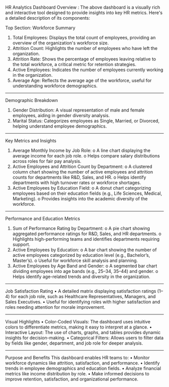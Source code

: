 HR Analytics Dashboard Overview :
The above dashboard is a visually rich and interactive tool designed to provide insights into key HR metrics. 
Here's a detailed description of its components:

Top Section: Workforce Summary
1.	Total Employees: Displays the total count of employees, providing an overview of the organization's workforce size.
2.	Attrition Count: Highlights the number of employees who have left the organization.
3.	Attrition Rate: Shows the percentage of employees leaving relative to the total workforce, a critical metric for retention strategies.
4.	Active Employees: Indicates the number of employees currently working in the organization.
5.	Average Age: Reflects the average age of the workforce, useful for understanding workforce demographics.
________________________________________
Demographic Breakdown
1.	Gender Distribution: A visual representation of male and female employees, aiding in gender diversity analysis.
2.	Marital Status: Categorizes employees as Single, Married, or Divorced, helping understand employee demographics.
________________________________________
Key Metrics and Insights
1.	Average Monthly Income by Job Role:
  o	A line chart displaying the average income for each job role.
  o	Helps compare salary distributions across roles for fair pay analysis.
2.	Active Employees and Attrition Count by Department:
  o	A clustered column chart showing the number of active employees and attrition counts for departments like R&D, Sales, and HR.
  o	Helps identify departments with high turnover rates or workforce shortages.
3.	Active Employees by Education Field:
  o	A donut chart categorizing employees based on their education fields (e.g., Life Sciences, Medical, Marketing).
  o	Provides insights into the academic diversity of the workforce.
__________________________________________
Performance and Education Metrics
1.	Sum of Performance Rating by Department:
  o	A pie chart showing aggregated performance ratings for R&D, Sales, and HR departments.
  o	Highlights high-performing teams and identifies departments requiring support.
2.	Active Employees by Education:
  o	A bar chart showing the number of active employees categorized by education level (e.g., Bachelor’s, Master’s).
  o	Useful for workforce skill analysis and planning.
3.	Active Employees by Age Band and Gender:
  o	A segmented bar chart dividing employees into age bands (e.g., 25–34, 35–44) and gender.
  o	Helps identify age-related trends and diversity in the organization.
________________________________________
Job Satisfaction Rating
  •	A detailed matrix displaying satisfaction ratings (1–4) for each job role, such as Healthcare Representatives, Managers, and Sales Executives.
  •	Useful for identifying roles with higher satisfaction and roles needing attention for morale improvement.
________________________________________
Visual Highlights
  •	Color-Coded Visuals: The dashboard uses intuitive colors to differentiate metrics, making it easy to interpret at a glance.
  •	Interactive Layout: The use of charts, graphs, and tables provides dynamic insights for decision-making.
  •	Categorical Filters: Allows users to filter data by fields like gender, department, and job role for deeper analysis.
________________________________________
Purpose and Benefits
This dashboard enables HR teams to:
  •	Monitor workforce dynamics like attrition, satisfaction, and performance.
  •	Identify trends in employee demographics and education fields.
  •	Analyze financial metrics like income distribution by role.
  •	Make informed decisions to improve retention, satisfaction, and organizational performance.
